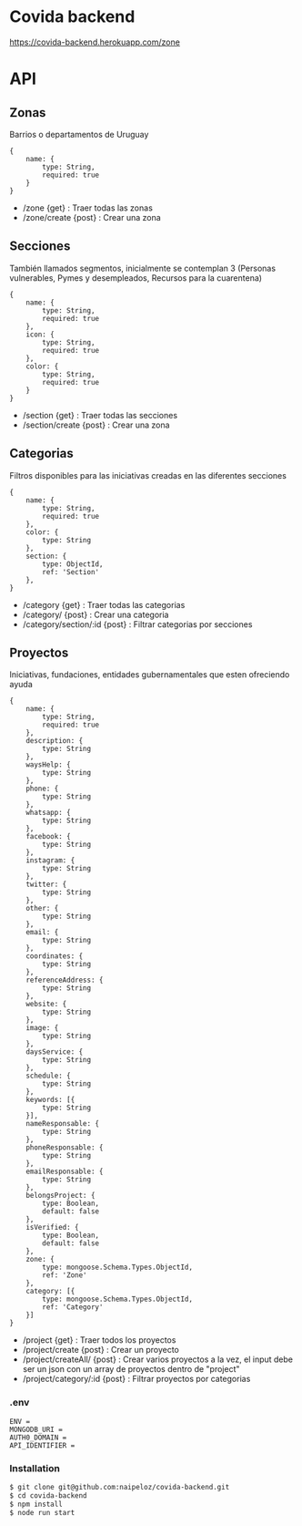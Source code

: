# Covida backend

https://covida-backend.herokuapp.com/zone 

# API
## Zonas
Barrios o departamentos de Uruguay
```
{
    name: {
        type: String,
        required: true
    }
}
```
- /zone {get} : Traer todas las zonas
- /zone/create {post} : Crear una zona 

## Secciones
También llamados segmentos, inicialmente se contemplan 3 (Personas vulnerables, Pymes y desempleados, Recursos para la cuarentena) 
```
{
    name: {
        type: String,
        required: true
    },
    icon: {
        type: String,
        required: true
    },
    color: {
        type: String,
        required: true
    }
}
```
- /section {get} : Traer todas las secciones
- /section/create {post} : Crear una zona 

## Categorias
Filtros disponibles para las iniciativas creadas en las diferentes secciones
```
{
    name: {
        type: String,
        required: true
    },
    color: {
        type: String
    },
    section: {
        type: ObjectId,
        ref: 'Section'
    },
}
```
- /category {get} : Traer todas las categorias
- /category/ {post} : Crear una categoria 
- /category/section/:id {post} : Filtrar categorias por secciones 

## Proyectos
Iniciativas, fundaciones, entidades gubernamentales que esten ofreciendo ayuda
```
{
    name: {
        type: String,
        required: true
    },
    description: {
        type: String
    },
    waysHelp: {
        type: String
    },
    phone: {
        type: String
    },
    whatsapp: {
        type: String
    },
    facebook: {
        type: String
    },
    instagram: {
        type: String
    },
    twitter: {
        type: String
    },
    other: {
        type: String
    },
    email: {
        type: String
    },
    coordinates: {
        type: String
    },
    referenceAddress: {
        type: String
    },
    website: {
        type: String
    },
    image: {
        type: String
    },
    daysService: {
        type: String
    },
    schedule: {
        type: String
    },
    keywords: [{
        type: String
    }],
    nameResponsable: {
        type: String
    },
    phoneResponsable: {
        type: String
    },
    emailResponsable: {
        type: String
    },
    belongsProject: {
        type: Boolean,
        default: false
    },
    isVerified: {
        type: Boolean,
        default: false
    },
    zone: {
        type: mongoose.Schema.Types.ObjectId,
        ref: 'Zone'
    },
    category: [{
        type: mongoose.Schema.Types.ObjectId,
        ref: 'Category'
    }]
}
```
- /project {get} : Traer todos los proyectos
- /project/create {post} : Crear un proyecto
- /project/createAll/ {post} : Crear varios proyectos a la vez, el input debe ser un json con un array de proyectos dentro de "project"
- /project/category/:id {post} : Filtrar proyectos por categorias

### .env
```
ENV = 
MONGODB_URI = 
AUTH0_DOMAIN =
API_IDENTIFIER =
```
### Installation
```sh
$ git clone git@github.com:naipeloz/covida-backend.git
$ cd covida-backend
$ npm install
$ node run start
```

